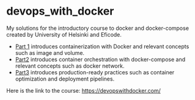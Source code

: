 # devops_with_docker
My solutions for the introductory course to docker and docker-compose created by University of Helsinki and Eficode.

- [Part 1](https://github.com/iljaSL/devops_with_docker/tree/main/part1) introduces containerization with Docker and relevant concepts such as image and volume. 
- [Part2]() introduces container orchestration with docker-compose and relevant concepts such as docker network.
- [Part3]() introduces production-ready practices such as container optimization and deployment pipelines.

Here is the link to the course: https://devopswithdocker.com/


